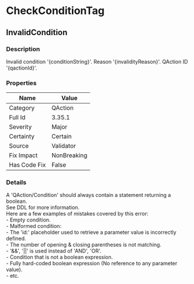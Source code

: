 ﻿---  
uid: Validator_3_35_1  
---

# CheckConditionTag

## InvalidCondition

### Description

Invalid condition '{conditionString}'. Reason '{invalidityReason}'. QAction ID '{qactionId}'.

### Properties

| Name         | Value       |
| ------------ | ----------- |
| Category     | QAction     |
| Full Id      | 3.35.1      |
| Severity     | Major       |
| Certainty    | Certain     |
| Source       | Validator   |
| Fix Impact   | NonBreaking |
| Has Code Fix | False       |

### Details

A 'QAction\/Condition' should always contain a statement returning a boolean.  
See DDL for more information.  
Here are a few examples of mistakes covered by this error:  
\- Empty condition.  
\- Malformed condition:  
  \- The 'id:' placeholder used to retrieve a parameter value is incorrectly defined.  
  \- The number of opening & closing parentheses is not matching.  
  \- '&&', '\|\|' is used instead of 'AND', 'OR'.  
\- Condition that is not a boolean expression.  
\- Fully hard\-coded boolean expression (No reference to any parameter value).  
\- etc.
